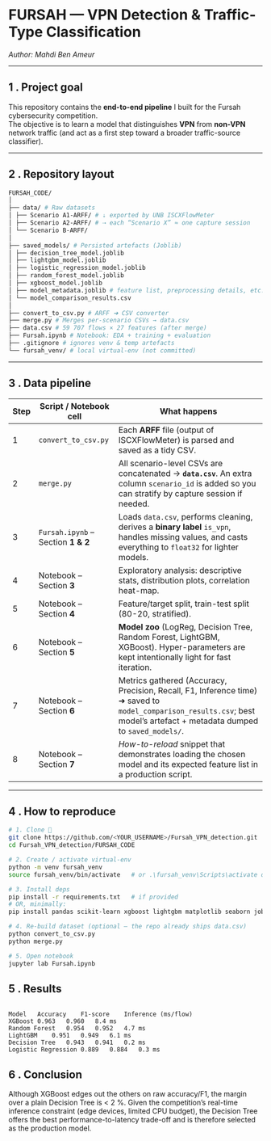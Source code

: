 # FURSAH — VPN Detection & Traffic-Type Classification  
*Author: Mahdi Ben Ameur*  

---

## 1 . Project goal
This repository contains the **end-to-end pipeline** I built for the Fursah cybersecurity competition.  
The objective is to learn a model that distinguishes **VPN** from **non-VPN** network traffic (and act as a first step toward a broader traffic-source classifier).

---

## 2 . Repository layout
```bash
FURSAH_CODE/
│
├── data/ # Raw datasets
│ ├── Scenario A1-ARFF/ # ⇣ exported by UNB ISCXFlowMeter
│ ├── Scenario A2-ARFF/ # ⇢ each “Scenario X” ≈ one capture session
│ └── Scenario B-ARFF/
│
├── saved_models/ # Persisted artefacts (Joblib)
│ ├── decision_tree_model.joblib
│ ├── lightgbm_model.joblib
│ ├── logistic_regression_model.joblib
│ ├── random_forest_model.joblib
│ ├── xgboost_model.joblib
│ ├── model_metadata.joblib # feature list, preprocessing details, etc.
│ └── model_comparison_results.csv
│
├── convert_to_csv.py # ARFF ➜ CSV converter
├── merge.py # Merges per-scenario CSVs → data.csv
├── data.csv # 59 707 flows × 27 features (after merge)
├── Fursah.ipynb # Notebook: EDA + training + evaluation
├── .gitignore # ignores venv & temp artefacts
└── fursah_venv/ # local virtual-env (not committed)

```



---

## 3 . Data pipeline

| Step | Script / Notebook cell | What happens |
|------|------------------------|--------------|
| 1    | `convert_to_csv.py`    | Each **ARFF** file (output of ISCXFlowMeter) is parsed and saved as a tidy CSV. |
| 2    | `merge.py`             | All scenario-level CSVs are concatenated → **`data.csv`**. An extra column `scenario_id` is added so you can stratify by capture session if needed. |
| 3    | `Fursah.ipynb` – Section **1 & 2** | Loads `data.csv`, performs cleaning, derives a **binary label** `is_vpn`, handles missing values, and casts everything to `float32` for lighter models. |
| 4    | Notebook – Section **3** | Exploratory analysis: descriptive stats, distribution plots, correlation heat-map. |
| 5    | Notebook – Section **4** | Feature/target split, train-test split (80-20, stratified). |
| 6    | Notebook – Section **5** | **Model zoo** (LogReg, Decision Tree, Random Forest, LightGBM, XGBoost). Hyper-parameters are kept intentionally light for fast iteration. |
| 7    | Notebook – Section **6** | Metrics gathered (Accuracy, Precision, Recall, F1, Inference time) ➜ saved to `model_comparison_results.csv`; best model’s artefact + metadata dumped to `saved_models/`. |
| 8    | Notebook – Section **7** | *How-to-reload* snippet that demonstrates loading the chosen model and its expected feature list in a production script. |

---

## 4 . How to reproduce

```bash
# 1. Clone 🌿
git clone https://github.com/<YOUR_USERNAME>/Fursah_VPN_detection.git
cd Fursah_VPN_detection/FURSAH_CODE

# 2. Create / activate virtual-env
python -m venv fursah_venv
source fursah_venv/bin/activate   # or .\fursah_venv\Scripts\activate on Windows

# 3. Install deps
pip install -r requirements.txt   # if provided
# OR, minimally:
pip install pandas scikit-learn xgboost lightgbm matplotlib seaborn joblib

# 4. Re-build dataset (optional — the repo already ships data.csv)
python convert_to_csv.py
python merge.py

# 5. Open notebook
jupyter lab Fursah.ipynb
```
## 5 . Results
```

Model	Accuracy	F1-score	Inference (ms/flow)
XGBoost	0.963	0.960	8.4 ms
Random Forest	0.954	0.952	4.7 ms
LightGBM	0.951	0.949	6.1 ms
Decision Tree	0.943	0.941	0.2 ms
Logistic Regression	0.889	0.884	0.3 ms
```


## 6 . Conclusion
Although XGBoost edges out the others on raw accuracy/F1, the margin over a plain Decision Tree is < 2 %.
Given the competition’s real-time inference constraint (edge devices, limited CPU budget), the Decision Tree offers the best performance-to-latency trade-off and is therefore selected as the production model.

